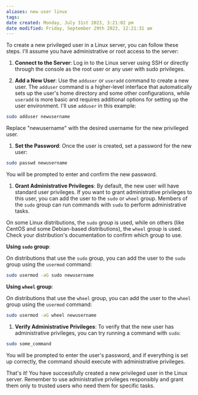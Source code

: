 ```yaml
---
aliases: new user linux
tags: 
date created: Monday, July 31st 2023, 3:21:02 pm
date modified: Friday, September 29th 2023, 12:21:31 am
---
```

To create a new privileged user in a Linux server, you can follow these steps. I'll assume you have administrative or root access to the server:

1. **Connect to the Server**: Log in to the Linux server using SSH or directly through the console as the root user or any user with sudo privileges.

2. **Add a New User**: Use the `adduser` or `useradd` command to create a new user. The `adduser` command is a higher-level interface that automatically sets up the user's home directory and some other configurations, while `useradd` is more basic and requires additional options for setting up the user environment. I'll use `adduser` in this example:

```bash
sudo adduser newusername
```

Replace "newusername" with the desired username for the new privileged user.

1. **Set the Password**: Once the user is created, set a password for the new user:

```bash
sudo passwd newusername
```

You will be prompted to enter and confirm the new password.

1. **Grant Administrative Privileges**: By default, the new user will have standard user privileges. If you want to grant administrative privileges to this user, you can add the user to the `sudo` or `wheel` group. Members of the `sudo` group can run commands with `sudo` to perform administrative tasks.

On some Linux distributions, the `sudo` group is used, while on others (like CentOS and some Debian-based distributions), the `wheel` group is used. Check your distribution's documentation to confirm which group to use.

**Using `sudo` group**:

On distributions that use the `sudo` group, you can add the user to the `sudo` group using the `usermod` command:

```bash
sudo usermod -aG sudo newusername
```

**Using `wheel` group**:

On distributions that use the `wheel` group, you can add the user to the `wheel` group using the `usermod` command:

```bash
sudo usermod -aG wheel newusername
```

1. **Verify Administrative Privileges**: To verify that the new user has administrative privileges, you can try running a command with `sudo`:

```bash
sudo some_command
```

You will be prompted to enter the user's password, and if everything is set up correctly, the command should execute with administrative privileges.

That's it! You have successfully created a new privileged user in the Linux server. Remember to use administrative privileges responsibly and grant them only to trusted users who need them for specific tasks.